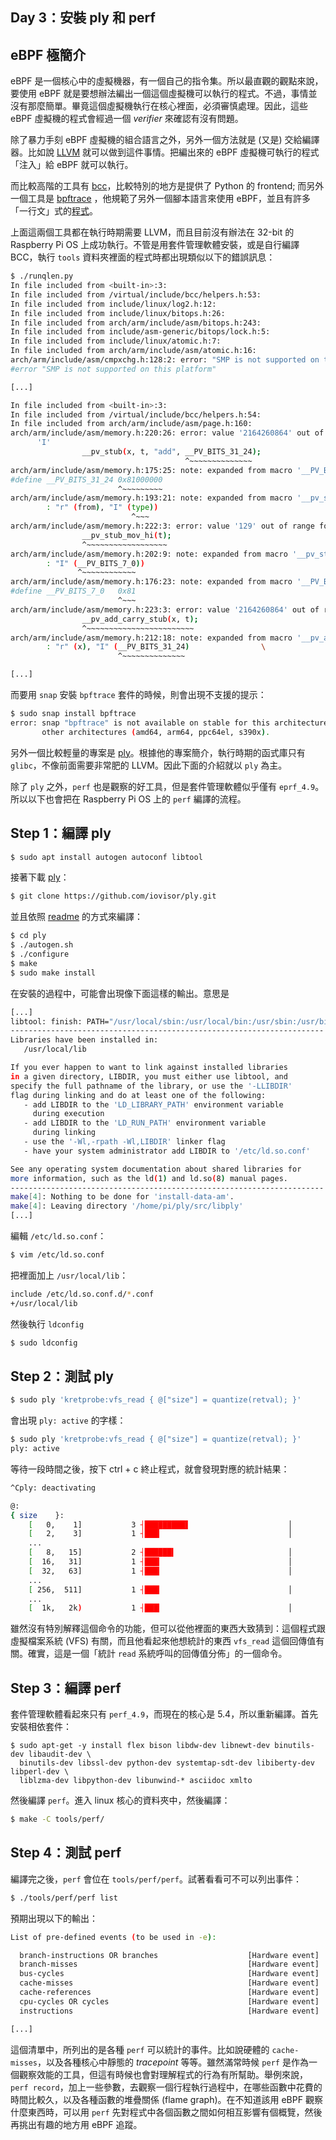 ## Day 3：安裝 ply 和 perf



## eBPF 極簡介

eBPF 是一個核心中的虛擬機器，有一個自己的指令集。所以最直觀的觀點來說，要使用 eBPF 就是要想辦法編出一個這個虛擬機可以執行的程式。不過，事情並沒有那麼簡單。畢竟這個虛擬機執行在核心裡面，必須審慎處理。因此，這些 eBPF 虛擬機的程式會經過一個 *verifier* 來確認有沒有問題。

除了暴力手刻 eBPF 虛擬機的組合語言之外，另外一個方法就是 (又是) 交給編譯器。比如說 [LLVM](https://qmonnet.github.io/whirl-offload/2020/04/12/llvm-ebpf-asm/) 就可以做到這件事情。把編出來的 eBPF 虛擬機可執行的程式「注入」給 eBPF 就可以執行。

而比較高階的工具有 [bcc](https://github.com/iovisor/bcc)，比較特別的地方是提供了 Python 的 frontend; 而另外一個工具是 [bpftrace](https://github.com/iovisor/bpftrace) ，他規範了另外一個腳本語言來使用 eBPF，並且有許多「一行文」式的[程式](http://www.brendangregg.com/blog/2019-01-01/learn-ebpf-tracing.html)。

上面這兩個工具都在執行時期需要 LLVM，而且目前沒有辦法在 32-bit 的 Raspberry Pi OS 上成功執行。不管是用套件管理軟體安裝，或是自行編譯 BCC，執行 `tools` 資料夾裡面的程式時都出現類似以下的錯誤訊息：

```bash
$ ./runqlen.py 
In file included from <built-in>:3:
In file included from /virtual/include/bcc/helpers.h:53:
In file included from include/linux/log2.h:12:
In file included from include/linux/bitops.h:26:
In file included from arch/arm/include/asm/bitops.h:243:
In file included from include/asm-generic/bitops/lock.h:5:
In file included from include/linux/atomic.h:7:
In file included from arch/arm/include/asm/atomic.h:16:
arch/arm/include/asm/cmpxchg.h:128:2: error: "SMP is not supported on this platform"
#error "SMP is not supported on this platform"

[...]

In file included from <built-in>:3:
In file included from /virtual/include/bcc/helpers.h:54:
In file included from arch/arm/include/asm/page.h:160:
arch/arm/include/asm/memory.h:220:26: error: value '2164260864' out of range for constraint
      'I'
                __pv_stub(x, t, "add", __PV_BITS_31_24);
                                       ^~~~~~~~~~~~~~~
arch/arm/include/asm/memory.h:175:25: note: expanded from macro '__PV_BITS_31_24'
#define __PV_BITS_31_24 0x81000000
                        ^~~~~~~~~~
arch/arm/include/asm/memory.h:193:21: note: expanded from macro '__pv_stub'
        : "r" (from), "I" (type))
                           ^~~~
arch/arm/include/asm/memory.h:222:3: error: value '129' out of range for constraint 'I'
                __pv_stub_mov_hi(t);
                ^~~~~~~~~~~~~~~~~~~
arch/arm/include/asm/memory.h:202:9: note: expanded from macro '__pv_stub_mov_hi'
        : "I" (__PV_BITS_7_0))
               ^~~~~~~~~~~~~
arch/arm/include/asm/memory.h:176:23: note: expanded from macro '__PV_BITS_7_0'
#define __PV_BITS_7_0   0x81
                        ^~~~
arch/arm/include/asm/memory.h:223:3: error: value '2164260864' out of range for constraint 'I'
                __pv_add_carry_stub(x, t);
                ^~~~~~~~~~~~~~~~~~~~~~~~~
arch/arm/include/asm/memory.h:212:18: note: expanded from macro '__pv_add_carry_stub'
        : "r" (x), "I" (__PV_BITS_31_24)                \
                        ^~~~~~~~~~~~~~~

[...]
```

而要用 `snap` 安裝 `bpftrace` 套件的時候，則會出現不支援的提示：

```bash
$ sudo snap install bpftrace
error: snap "bpftrace" is not available on stable for this architecture (armhf) but exists on
       other architectures (amd64, arm64, ppc64el, s390x).
```

另外一個比較輕量的專案是 [ply](https://github.com/iovisor/ply)。根據他的專案簡介，執行時期的函式庫只有 `glibc`，不像前面需要非常肥的 LLVM。因此下面的介紹就以 `ply` 為主。

除了 `ply` 之外，`perf` 也是觀察的好工具，但是套件管理軟體似乎僅有 `eprf_4.9`。所以以下也會把在 Raspberry Pi OS 上的 `perf` 編譯的流程。

## Step 1：編譯 ply

```bash
$ sudo apt install autogen autoconf libtool
```

接著下載 [ply](https://github.com/iovisor/ply#build-and-installation)：

```bash
$ git clone https://github.com/iovisor/ply.git
```

並且依照 [readme](https://github.com/iovisor/ply#build-and-installation) 的方式來編譯：

```bash
$ cd ply
$ ./autogen.sh 
$ ./configure
$ make
$ sudo make install
```

在安裝的過程中，可能會出現像下面這樣的輸出。意思是

```bash
[...]
libtool: finish: PATH="/usr/local/sbin:/usr/local/bin:/usr/sbin:/usr/bin:/sbin:/bin:/sbin" ldconfig -n /usr/local/lib
----------------------------------------------------------------------
Libraries have been installed in:
   /usr/local/lib

If you ever happen to want to link against installed libraries
in a given directory, LIBDIR, you must either use libtool, and
specify the full pathname of the library, or use the '-LLIBDIR'
flag during linking and do at least one of the following:
   - add LIBDIR to the 'LD_LIBRARY_PATH' environment variable
     during execution
   - add LIBDIR to the 'LD_RUN_PATH' environment variable
     during linking
   - use the '-Wl,-rpath -Wl,LIBDIR' linker flag
   - have your system administrator add LIBDIR to '/etc/ld.so.conf'

See any operating system documentation about shared libraries for
more information, such as the ld(1) and ld.so(8) manual pages.
----------------------------------------------------------------------
make[4]: Nothing to be done for 'install-data-am'.
make[4]: Leaving directory '/home/pi/ply/src/libply'
[...]
```

編輯 `/etc/ld.so.conf`：

```bash
$ vim /etc/ld.so.conf
```

把裡面加上 `/usr/local/lib`：

```bash
include /etc/ld.so.conf.d/*.conf
+/usr/local/lib
```

然後執行 `ldconfig`

```bash
$ sudo ldconfig
```

## Step 2：測試 ply

```bash
$ sudo ply 'kretprobe:vfs_read { @["size"] = quantize(retval); }'
```

會出現 `ply: active` 的字樣：

```bash
$ sudo ply 'kretprobe:vfs_read { @["size"] = quantize(retval); }'
ply: active
```

等待一段時間之後，按下 ctrl + c 終止程式，就會發現對應的統計結果：

```bash
^Cply: deactivating

@:
{ size    }: 
	[   0,    1]	       3 ┤█████████▋                      │
	[   2,    3]	       1 ┤███▎                            │
	...
	[   8,   15]	       2 ┤██████▍                         │
	[  16,   31]	       1 ┤███▎                            │
	[  32,   63]	       1 ┤███▎                            │
	...
	[ 256,  511]	       1 ┤███▎                            │
	...
	[  1k,   2k)	       1 ┤███▎                            │
```

雖然沒有特別解釋這個命令的功能，但可以從他裡面的東西大致猜到：這個程式跟虛擬檔案系統 (VFS) 有關，而且他看起來他想統計的東西 `vfs_read` 這個回傳值有關。確實，這是一個「統計 `read` 系統呼叫的回傳值分佈」的一個命令。

## Step 3：編譯 perf

套件管理軟體看起來只有 `perf_4.9`，而現在的核心是 5.4，所以重新編譯。首先安裝相依套件：

```shell
$ sudo apt-get -y install flex bison libdw-dev libnewt-dev binutils-dev libaudit-dev \
  binutils-dev libssl-dev python-dev systemtap-sdt-dev libiberty-dev libperl-dev \ 
  liblzma-dev libpython-dev libunwind-* asciidoc xmlto
```

然後編譯 `perf`。進入 linux 核心的資料夾中，然後編譯：

```bash
$ make -C tools/perf/
```

## Step 4：測試 perf

編譯完之後，`perf` 會位在 `tools/perf/perf`。試著看看可不可以列出事件：

```bash
$ ./tools/perf/perf list
```

預期出現以下的輸出：

```bash
List of pre-defined events (to be used in -e):

  branch-instructions OR branches                    [Hardware event]
  branch-misses                                      [Hardware event]
  bus-cycles                                         [Hardware event]
  cache-misses                                       [Hardware event]
  cache-references                                   [Hardware event]
  cpu-cycles OR cycles                               [Hardware event]
  instructions                                       [Hardware event]

[...]
```

這個清單中，所列出的是各種 `perf` 可以統計的事件。比如說硬體的 `cache-misses`，以及各種核心中靜態的 *tracepoint* 等等。雖然滿常時候 `perf` 是作為一個觀察效能的工具，但這有時候也會對理解程式的行為有所幫助。舉例來說， `perf record`，加上一些參數，去觀察一個行程執行過程中，在哪些函數中花費的時間比較久，以及各種函數的堆疊關係 (flame graph)。在不知道該用 eBPF 觀察什麼東西時，可以用 `perf` 先對程式中各個函數之間如何相互影響有個概覽，然後再挑出有趣的地方用 eBPF 追蹤。
